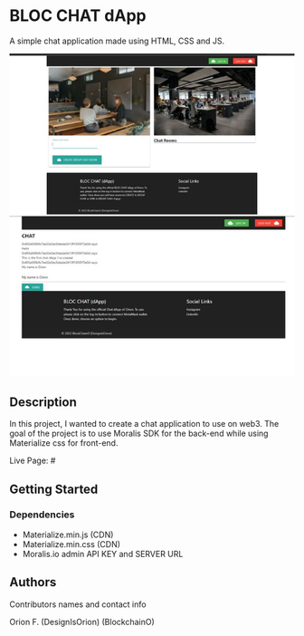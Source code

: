 # BLOC CHAT dApp

A simple chat application made using HTML, CSS and JS.

<img src="https://github.com/designisO/Bloc-Chat-dApp/blob/main/img/FLNtTuTXIAEJlw_.jpg">
<img src="https://github.com/designisO/Bloc-Chat-dApp/blob/main/img/FLNu5SfXMAA-XSb.jpg">

## Description

In this project, I wanted to create a chat application to use on web3. The goal of the project is to use Moralis SDK for the back-end while using Materialize css for front-end.

Live Page: #

## Getting Started

### Dependencies

* Materialize.min.js (CDN)
* Materialize.min.css (CDN)
* Moralis.io admin API KEY and SERVER URL


## Authors

Contributors names and contact info

Orion F.
(DesignIsOrion)
(BlockchainO)


